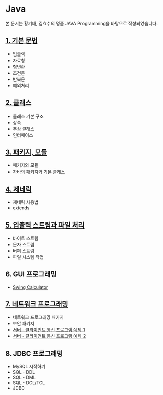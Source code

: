 # Java

본 문서는 황기태, 김효수의 명품 JAVA Programming을 바탕으로 작성되었습니다.

## [1. 기본 문법](https://startedourmission.github.io/java-%EA%B8%B0%EB%B3%B8-%EB%AC%B8%EB%B2%95.html)
- 입출력
- 자료형
- 형변환
- 조건문
- 반복문
- 예외처리

## [2. 클래스](https://startedourmission.github.io/java-class.html)
- 클래스 기본 구조
- 상속
- 추상 클래스
- 인터페이스

## [3. 패키지, 모듈](https://startedourmission.github.io/%ED%8C%A8%ED%82%A4%EC%A7%80-%EB%AA%A8%EB%93%88.html)
- 패키지와 모듈
- 자바의 패키지와 기본 클래스

## [4. 제네릭](https://startedourmission.github.io/generic.html)
- 제네릭 사용법
- extends

## [5. 입출력 스트림과 파일 처리](https://startedourmission.github.io/java-%EC%9E%85%EC%B6%9C%EB%A0%A5-%EC%8A%A4%ED%8A%B8%EB%A6%BC%EA%B3%BC-%ED%8C%8C%EC%9D%BC-%EC%B2%98%EB%A6%AC.html)
- 바이트 스트림
- 문자 스트림
- 버퍼 스트림
- 파일 시스템 작업

## 6. GUI 프로그래밍
- [Swing Calculator](https://startedourmission.github.io/java-swing-calculator.html)

## [7. 네트워크 프로그래밍](https://startedourmission.github.io/java-network-programming.html)
- 네트워크 프로그래밍 패키지
- 보안 패키지
- [서버 - 클라이언트 통신 프로그램 예제 1](https://startedourmission.github.io/java-serverclient-ex-1.html)
- [서버 - 클라이언트 통신 프로그램 예제 2](https://startedourmission.github.io/java-serverclient-ex-1.html)

## 8.  JDBC 프로그래밍
- MySQL 시작하기
- SQL - DDL
- SQL - DML
- SQL - DCL/TCL
- JDBC
